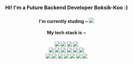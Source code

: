 <div align=center>
  
  <h3> Hi! I'm a Future Backend Developer Boksik-Koo :) <h3>
    <h4> I'm currently studing ~ <img src="https://img.shields.io/badge/Spring Boot-6DB33F?style=flat&logo=Spring Boot&logoColor=white"/> <h4> 
    <h4> My tech stack is ~ <h4>
      <img src="https://img.shields.io/badge/Java-007396?style=flat&logo=Java&logoColor=white"/> <img src="https://img.shields.io/badge/Linux-FCC624?style=flat&logo=Linux&logoColor=white"/> <img src="https://img.shields.io/badge/MySQL-4479A1?style=flat&logo=MySQL&logoColor=white"/> <img src="https://img.shields.io/badge/Git-F05032?style=flat&logo=Git&logoColor=white"/> <br>
      <img src="https://img.shields.io/badge/Spring Boot-6DB33F?style=flat&logo=Spring Boot&logoColor=white"/> <img src="https://img.shields.io/badge/JPA-9666C?style=flat&logo=&logoColor=white"/> <img src="https://img.shields.io/badge/Spring Data JPA-9666C?style=flat&logo=&logoColor=white"/> <img src="https://img.shields.io/badge/QueryDSL-0769AD?style=flat&logo=&logoColor=white"/> <img src="https://img.shields.io/badge/Spring Security-6DB33F?style=flat&logo=Spring Security&logoColor=white"/> <img src="https://img.shields.io/badge/Thymeleaf-005F0F?style=flat&logo=Thymeleaf&logoColor=white"/> <br>
       <img src="https://img.shields.io/badge/AWS EC2-FF9900?style=flat&logo=Amazon EC2&logoColor=white"/> <img src="https://img.shields.io/badge/AWS RDS-527FFF?style=flat&logo=Amazon RDS&logoColor=white"/> <img src="https://img.shields.io/badge/AWS S3-569A31?style=flat&logo=Amazon S3&logoColor=white"/> <img src="https://img.shields.io/badge/Jenkins-D24939?style=flat&logo=Jenkins&logoColor=white"/> <img src="https://img.shields.io/badge/Docker-2496ED?style=flat&logo=Docker&logoColor=white"/> <img src="https://img.shields.io/badge/Docker Compose-2496ED?style=flat&logo=&logoColor=white"/> <img src="https://img.shields.io/badge/Redis-DC382D?style=flat&logo=Redis&logoColor=white"/> 
    
 </div>
